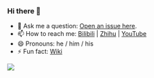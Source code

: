 ### Hi there 👋

<!--
**manoil/manoil** is a ✨ _special_ ✨ repository because its `README.md` (this file) appears on your GitHub profile.

Here are some ideas to get you started:

- 🔭 I’m currently working on ...
- 🌱 I’m currently learning ...
- 👯 I’m looking to collaborate on ...
- 🤔 I’m looking for help with ...
- 💬 Ask me about ...
- 📫 How to reach me: ...
- 😄 Pronouns: ...
- ⚡ Fun fact: ...
-->



- 💬 Ask me a question: [Open an issue here](https://github.com/manoil/net-oil-man/issues/new).
- 📫 How to reach me: [Bilibili](https://space.bilibili.com/10706866) | [Zhihu](https://www.zhihu.com/people/wang-luo-you-xia-32) | [YouTube](https://www.youtube.com/channel/UCZzsp1cp3feN83z72XVrCCg)
- 😄 Pronouns: he / him / his
- ⚡ Fun fact: [Wiki](https://youtu.be/dQw4w9WgXcQ)

![](https://github-readme-stats.vercel.app/api?username=VirtualOilCake)
